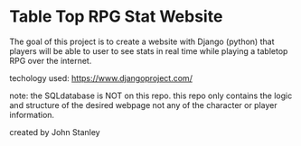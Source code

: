 # Table Top RPG Stat Website
The goal of this project is to create a website with Django (python) that players will be able to user to see stats in real time while playing a tabletop RPG over the internet.


techology used:
	https://www.djangoproject.com/


note: the SQLdatabase is NOT on this repo. this repo only contains the logic and structure of the desired webpage not any of the character or player information.

created by John Stanley